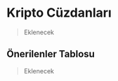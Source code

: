 <!-- NOTLAR 
 - Bu içeriğe soğuk ve sıcak kripto cüzdanları eklenebilir, tabloda belirtilebilir.
 - Tablo eklemeyi unutmayın 
 - Uygun görseller eklemeyi unutmayın.
 - İçerik kuralları ve ekleme yapmak sayfalarını ziyaret edebilirsiniz -->

# Kripto Cüzdanları

> Eklenecek

## Önerilenler Tablosu

> Eklenecek
